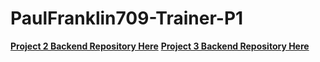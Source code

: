 # PaulFranklin709-Trainer-P1
**[Project 2 Backend Repository Here](https://github.com/PaulFranklin709/PrimaryKeys-P2-Backend)**
**[Project 3 Backend Repository Here](https://github.com/PaulFranklin709/P3-Backend)**
